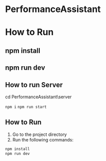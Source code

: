 # PerformanceAssistant
# How to Run 
## npm install
## npm run dev

## How to run Server

cd PerformanceAssistant\server

`npm i`
`npm run start`







## How to Run

1. Go to the project directory
2. Run the following commands:

```sh
npm install
npm run dev
